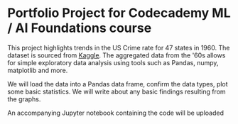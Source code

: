 # Portfolio Project for Codecademy ML / AI Foundations course

This project highlights trends in the US Crime rate for 47 states in 1960. The dataset is sourced from [Kaggle](https://www.kaggle.com/datasets/shilpagopal/us-crime-dataset/data). The aggregated data from the '60s allows for simple exploratory data analysis using tools such as Pandas, numpy, matplotlib and more.

We will load the data into a Pandas data frame, confirm the data types, plot some basic statistics. We will write about any basic findings resulting from the graphs.

An accompanying Jupyter notebook containing the code will be uploaded
